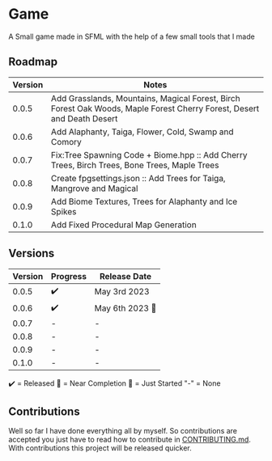 # Game
A Small game made in SFML with the help of a few small tools that I made


## Roadmap

| Version | Notes                                                                                                                                     | 
| ------------- | -----------------------------------------------------------------------------------------                                           |
|  0.0.5  | Add Grasslands, Mountains, Magical Forest, Birch Forest Oak Woods, Maple Forest Cherry Forest, Desert and Death Desert                    |
|  0.0.6  | Add Alaphanty, Taiga, Flower, Cold, Swamp and Comory                                                                                      |
|  0.0.7  | Fix:Tree Spawning Code + Biome.hpp :: Add Cherry Trees, Birch Trees, Bone Trees, Maple Trees                                              |
|  0.0.8  | Create fpgsettings.json :: Add Trees for Taiga, Mangrove and Magical                                                                      |
|  0.0.9  | Add Biome Textures, Trees for Alaphanty and Ice Spikes                                                                                    |
|  0.1.0  | Add Fixed Procedural Map Generation                                                                                                       |





## Versions

| Version | Progress            | Release Date    |
| ------- | ---                 | ----            |
|  0.0.5  | :heavy_check_mark:  |  May 3rd 2023   |
|  0.0.6  | :heavy_check_mark:  |  May 6th 2023 :crown:  |
|  0.0.7  |    -                |        -        |
|  0.0.8  |    -                |        -        |
|  0.0.9  |    -                |        -        |
|  0.1.0  |    -                |        -        |

:heavy_check_mark: = Released
:large_blue_circle: = Near Completion
:red_circle: = Just Started
"-" = None
## Contributions

Well so far I have done everything all by myself. So contributions are accepted you just have to read how to contribute in [CONTRIBUTING.md](https://github.com/Gabriel-Debono-Tanti/Game/blob/main/CONTRIBUTING.md). With contributions this project will be released quicker. 
